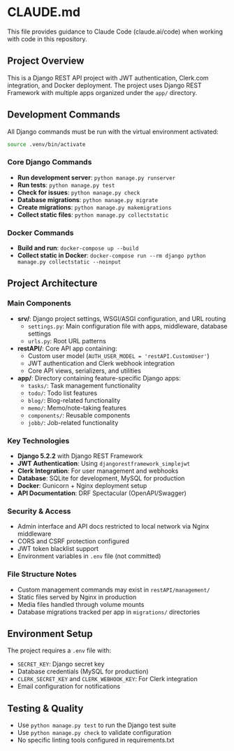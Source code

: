 # CLAUDE.md

This file provides guidance to Claude Code (claude.ai/code) when working with code in this repository.

## Project Overview

This is a Django REST API project with JWT authentication, Clerk.com integration, and Docker deployment. The project uses Django REST Framework with multiple apps organized under the `app/` directory.

## Development Commands

All Django commands must be run with the virtual environment activated:
```bash
source .venv/bin/activate
```

### Core Django Commands
- **Run development server**: `python manage.py runserver`
- **Run tests**: `python manage.py test`
- **Check for issues**: `python manage.py check`
- **Database migrations**: `python manage.py migrate`
- **Create migrations**: `python manage.py makemigrations`
- **Collect static files**: `python manage.py collectstatic`

### Docker Commands
- **Build and run**: `docker-compose up --build`
- **Collect static in Docker**: `docker-compose run --rm django python manage.py collectstatic --noinput`

## Project Architecture

### Main Components
- **srv/**: Django project settings, WSGI/ASGI configuration, and URL routing
  - `settings.py`: Main configuration file with apps, middleware, database settings
  - `urls.py`: Root URL patterns
- **restAPI/**: Core API app containing:
  - Custom user model (`AUTH_USER_MODEL = 'restAPI.CustomUser'`)
  - JWT authentication and Clerk webhook integration
  - Core API views, serializers, and utilities
- **app/**: Directory containing feature-specific Django apps:
  - `tasks/`: Task management functionality
  - `todo/`: Todo list features
  - `blog/`: Blog-related functionality
  - `memo/`: Memo/note-taking features
  - `components/`: Reusable components
  - `jobb/`: Job-related functionality

### Key Technologies
- **Django 5.2.2** with Django REST Framework
- **JWT Authentication**: Using `djangorestframework_simplejwt`
- **Clerk Integration**: For user management and webhooks
- **Database**: SQLite for development, MySQL for production
- **Docker**: Gunicorn + Nginx deployment setup
- **API Documentation**: DRF Spectacular (OpenAPI/Swagger)

### Security & Access
- Admin interface and API docs restricted to local network via Nginx middleware
- CORS and CSRF protection configured
- JWT token blacklist support
- Environment variables in `.env` file (not committed)

### File Structure Notes
- Custom management commands may exist in `restAPI/management/`
- Static files served by Nginx in production
- Media files handled through volume mounts
- Database migrations tracked per app in `migrations/` directories

## Environment Setup

The project requires a `.env` file with:
- `SECRET_KEY`: Django secret key
- Database credentials (MySQL for production)
- `CLERK_SECRET_KEY` and `CLERK_WEBHOOK_KEY`: For Clerk integration
- Email configuration for notifications

## Testing & Quality

- Use `python manage.py test` to run the Django test suite
- Use `python manage.py check` to validate configuration
- No specific linting tools configured in requirements.txt